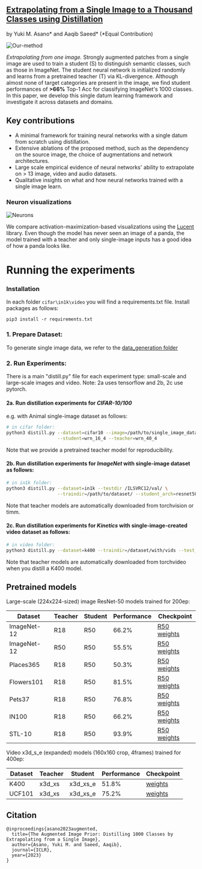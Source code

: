 [Extrapolating from a Single Image to a Thousand Classes using Distillation](https://arxiv.org/abs/2112.00725)
---
by Yuki M. Asano* and Aaqib Saeed*  (*Equal Contribution)

![Our-method](https://single-image-distill.github.io/resources/animation_final.gif)

*Extrapolating from one image.* 
Strongly augmented patches from a single image are used to train a student (S) to distinguish semantic classes, such as those in ImageNet. 
The student neural network is initialized randomly and learns from a pretrained teacher (T) via KL-divergence. 
Although almost none of target categories are present in the image, we find student performances of **>66%** Top-1 Acc for classifying ImageNet's 1000 classes. 
In this paper, we develop this single datum learning framework and investigate it across datasets and domains.

## Key contributions

* A minimal framework for training neural networks with a single datum from scratch using distillation.
* Extensive ablations of the proposed method, such as the dependency on the source image, the choice of augmentations and network architectures.
* Large scale empirical evidence of neural networks' ability to extrapolate on > 13 image, video and audio datasets.
* Qualitative insights on what and how neural networks trained with a single image learn.

### Neuron visualizations
![Neurons](https://single-image-distill.github.io/resources/fig_7.png)

We compare activation-maximization-based visualizations using the [Lucent](https://github.com/greentfrapp/lucent) library.
Even though the model has never seen an image of a panda, the model trained with a teacher and only single-image inputs has a good idea of how a panda looks like.


# Running the experiments

### Installation
In each folder `cifar\in1k\video` you will find a requirements.txt file. Install packages as follows:
```
pip3 install -r requirements.txt
```

### 1. Prepare Dataset: 
To generate single image data, we refer to the [data_generation folder](data_generation)

### 2. Run Experiments:
There is a main "distill.py" file for each experiment type: small-scale and large-scale images and video.
Note: 2a uses tensorflow and 2b, 2c use pytorch.

#### 2a. Run distillation experiments for *CIFAR-10/100*
e.g. with Animal single-image dataset as follows:
```sh
# in cifar folder:
python3 distill.py --dataset=cifar10 --image=/path/to/single_image_dataset/ \
                   --student=wrn_16_4 --teacher=wrn_40_4 
```
Note that we provide a pretrained teacher model for reproducibility.

#### 2b. Run distillation experiments for *ImageNet* with single-image dataset as follows:
```sh
# in in1k folder:
python3 distill.py --dataset=in1k --testdir /ILSVRC12/val/ \
                   --traindir=/path/to/dataset/ --student_arch=resnet50 --teacher_arch=resnet18 
```
Note that teacher models are automatically downloaded from torchvision or timm. 


#### 2c. Run distillation experiments for *Kinetics* with single-image-created video dataset as follows:
```sh
# in video folder:
python3 distill.py --dataset=k400 --traindir=/dataset/with/vids --test_data_path /path/to/k400/val 
```
Note that teacher models are automatically downloaded from torchvideo when you distill a K400 model.

## Pretrained models
Large-scale (224x224-sized) image ResNet-50 models trained for 200ep:

| Dataset     | Teacher | Student | Performance | Checkpoint                                                                             |
|-------------|---------|---------|-------------|----------------------------------------------------------------------------------------|
| ImageNet-12 | R18     | R50     | 66.2%       | [R50 weights](https://www.dropbox.com/s/mo1d7n3im1aeyou/R50_from_R18_in1k.pth?dl=0)      |
| ImageNet-12 | R50     | R50     | 55.5%       | [R50 weights](https://www.dropbox.com/s/p1fskmmn96cksy7/R50_from_R50_in1k.pth?dl=0)      |
| Places365   | R18     | R50     | 50.3%       | [R50 weights](https://www.dropbox.com/s/i3dane5c60qw4d3/R50_from_R18_places365.pth?dl=0) |
| Flowers101  | R18     | R50     | 81.5%       | [R50 weights](https://www.dropbox.com/s/z5i17cw4u78iaz2/R50_from_R18_flowers101.pth?dl=0)   |
| Pets37      | R18     | R50     | 76.8%       | [R50 weights](https://www.dropbox.com/s/lxyhsne2jk6gi9h/R50_from_R18_pets37.pth?dl=0)      |
| IN100       | R18     | R50     | 66.2%       | [R50 weights](https://www.dropbox.com/s/jmtxm11o098dlc2/R50_from_R18_in100.pth?dl=0)     |
| STL-10      | R18     | R50     | 93.9%       | [R50 weights](https://www.dropbox.com/s/x0uk9g1zgnqlk3j/R50_from_R18_stl10.pth?dl=0)     |

Video x3d_s_e (expanded) models (160x160 crop, 4frames) trained for 400ep:

| Dataset | Teacher | Student  | Performance | Checkpoint                                                                              |
|---------|---------|----------|-------------|-----------------------------------------------------------------------------------------|
| K400    | x3d_xs  | x3d_xs_e | 51.8%       | [weights](https://www.dropbox.com/s/97tksbu9qty63z5/k400.pth?dl=0) |
| UCF101  | x3d_xs  | x3d_xs_e | 75.2%       | [weights](https://www.dropbox.com/s/4zeefz5jtzu9r01/ucf.pth?dl=0)  |


## Citation
```
@inproceedings{asano2023augmented,
  title={The Augmented Image Prior: Distilling 1000 Classes by Extrapolating from a Single Image},
  author={Asano, Yuki M. and Saeed, Aaqib},
  journal={ICLR},
  year={2023}
}
```
